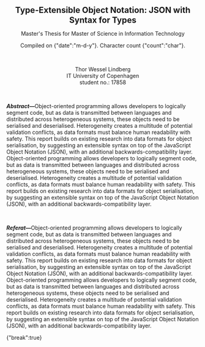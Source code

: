 <p align="center">
<b style="font-size: 1.515em">Type-Extensible Object Notation: JSON with Syntax for Types</b>
</p>

<p align="center">
Master's Thesis for Master of Science in Information Technology
</p>

<p align="center">
Compiled on {"date":"m-d-y"}. Character count {"count":"char"}.
</p>

<br>

<p align="center">
Thor Wessel Lindberg
<br>
IT University of Copenhagen
<br>
student no.: 17858
</p>

<br>

<b><i>Abstract—</i></b>Object-oriented programming allows developers to logically segment code, but as data is transmitted between languages and distributed across heterogeneous systems, these objects need to be serialised and deserialised. Heterogeneity creates a multitude of potential validation conflicts, as data formats must balance human readability with safety. This report builds on existing research into data formats for object serialisation, by suggesting an extensible syntax on top of the JavaScript Object Notation (JSON), with an additional backwards-compatibility layer. Object-oriented programming allows developers to logically segment code, but as data is transmitted between languages and distributed across heterogeneous systems, these objects need to be serialised and deserialised. Heterogeneity creates a multitude of potential validation conflicts, as data formats must balance human readability with safety. This report builds on existing research into data formats for object serialisation, by suggesting an extensible syntax on top of the JavaScript Object Notation (JSON), with an additional backwards-compatibility layer.

<br>

<b><i>Referat—</i></b>Object-oriented programming allows developers to logically segment code, but as data is transmitted between languages and distributed across heterogeneous systems, these objects need to be serialised and deserialised. Heterogeneity creates a multitude of potential validation conflicts, as data formats must balance human readability with safety. This report builds on existing research into data formats for object serialisation, by suggesting an extensible syntax on top of the JavaScript Object Notation (JSON), with an additional backwards-compatibility layer. Object-oriented programming allows developers to logically segment code, but as data is transmitted between languages and distributed across heterogeneous systems, these objects need to be serialised and deserialised. Heterogeneity creates a multitude of potential validation conflicts, as data formats must balance human readability with safety. This report builds on existing research into data formats for object serialisation, by suggesting an extensible syntax on top of the JavaScript Object Notation (JSON), with an additional backwards-compatibility layer.

{"break":true}